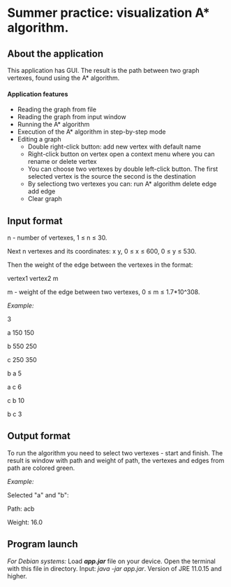 # Summer practice: visualization A* algorithm.
## About the application
This application has GUI. The result is the path between two graph vertexes, found using the A* algorithm. 
#### Application features
* Reading the graph from file
* Reading the graph from input window
* Running the A* algorithm
* Execution of the A* algorithm in step-by-step mode
* Editing a graph
  * Double right-click button: add new vertex with default name
  * Right-click button on vertex open a context menu where you can rename or delete vertex
  * You can choose two vertexes by double left-click button. The first selected vertex is the source the second is the destination
  * By selectiong two vertexes you can: run A* algorithm delete edge add edge
  * Clear graph
## Input format
n - number of vertexes, 1 ≤ n ≤ 30.

Next n vertexes and its coordinates: x y, 0 ≤ x ≤ 600, 0 ≤ y ≤ 530.

Then the weight of the edge between the vertexes in the format:

vertex1 vertex2 m

m - weight of the edge between two vertexes, 0 ≤ m ≤ 1.7*10\^308.

*Example:*

3

a 150 150

b 550 250

c 250 350

b a 5

a c 6

c b 10

b c 3

## Output format
To run the algorithm you need to select two vertexes - start and finish. The result is window with path and weight of path, the vertexes and edges from path are colored green. 

*Example:*

Selected "a" and "b":

Path: acb

Weight: 16.0

## Program launch
*For Debian systems:*
Load ***app.jar*** file on your device. Open the terminal with this file in directory. Input: *java -jar app.jar*. Version of JRE 11.0.15 and higher.
